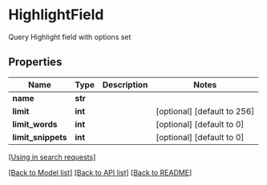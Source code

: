 # HighlightField

Query Highlight field with options set
## Properties
Name | Type | Description | Notes
------------ | ------------- | ------------- | -------------
**name** | **str** |  | 
**limit** | **int** |  | [optional] [default to 256]
**limit_words** | **int** |  | [optional] [default to 0]
**limit_snippets** | **int** |  | [optional] [default to 0]

[[Using in search requests]](SearchApi.md#HighlightField)

[[Back to Model list]](../README.md#documentation-for-models) [[Back to API list]](../README.md#documentation-for-api-endpoints) [[Back to README]](../README.md)


